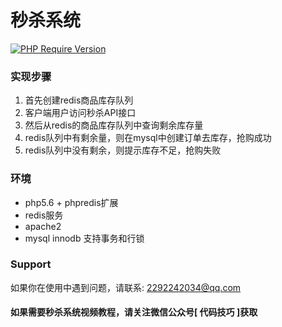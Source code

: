 # 秒杀系统

[![PHP Require Version](https://img.shields.io/badge/php-%3E%3D5.6-8892BF.svg)](https://secure.php.net/)

### 实现步骤
1. 首先创建redis商品库存队列
2. 客户端用户访问秒杀API接口
3. 然后从redis的商品库存队列中查询剩余库存量
4. redis队列中有剩余量，则在mysql中创建订单去库存，抢购成功
5. redis队列中没有剩余，则提示库存不足，抢购失败

### 环境
* php5.6 + phpredis扩展
* redis服务
* apache2
* mysql innodb 支持事务和行锁

### Support

如果你在使用中遇到问题，请联系: [2292242034@qq.com](mailto:2292242034@qq.com)

#### 如果需要秒杀系统视频教程，请关注微信公众号[ 代码技巧 ]获取


